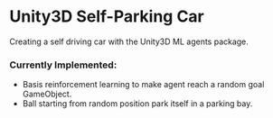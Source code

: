 # Unity3D Self-Parking Car
Creating a self driving car with the Unity3D ML agents package.

### Currently Implemented:
- Basis reinforcement learning to make agent reach a random goal GameObject.
- Ball starting from random position park itself in a parking bay.
